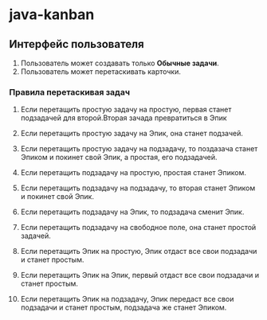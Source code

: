 # java-kanban
## Интерфейс пользователя
1. Пользователь может создавать только __Обычные задачи__.
2. Пользователь может перетаскивать карточки.

### Правила перетаскивая задач
1. Если перетащить простую задачу на простую, первая станет подзадачей для второй.Вторая зачада превратиться в Эпик
2. Если перетащить простую задачу на Эпик, она станет подзачей.
3. Если перетащить простую задачу на подзадачу, то поздазача станет Эпиком и покинет свой Эпик, а простая, его подзадачей.

4. Если перетащить подзадачу на простую, простая станет Эпиком.
5. Если перетащить подзадачу на подзадачу, то вторая станет Эпиком и покинет свой Эпик.
6. Если перетащить подзадачу на Эпик, то подзадача сменит Эпик.
7. Если перетащить подзадачу на свободное поле, она станет простой задачей.

8. Если перетащить Эпик на простую, Эпик отдаст все свои подзадачи и станет простым. 
9. Если перетащить Эпик на Эпик, первый отдаст все свои подзадачи и станет простым.
10. Если перетащить Эпик на подзадачу, Эпик передаст все свои подзадачи и станет простым, подзадача же станет Эпиком. 